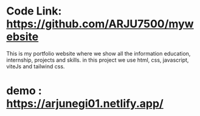 # Code Link: https://github.com/ARJU7500/mywebsite

This is my portfolio website where we show all the information education, internship, projects and skills.
in this project we use html, css, javascript, viteJs and tailwind css.
# demo : https://arjunegi01.netlify.app/
